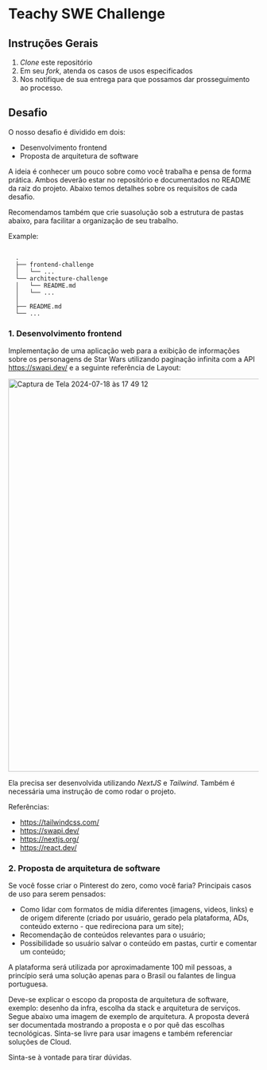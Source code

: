 # Teachy SWE Challenge

## Instruções Gerais

1. *Clone* este repositório
2. Em seu *fork*, atenda os casos de usos especificados
3. Nos notifique de sua entrega para que possamos dar prosseguimento ao processo.

## Desafio

O nosso desafio é dividido em dois: 
 - Desenvolvimento frontend
 - Proposta de arquitetura de software

A ideia é conhecer um pouco sobre como você trabalha e pensa de forma prática. Ambos deverão estar no repositório e documentados no README da raiz do projeto. Abaixo temos detalhes sobre os requisitos de cada desafio.

<aside class="notice">
  Recomendamos também que crie suasolução sob a estrutura de pastas abaixo, para facilitar a organização de seu trabalho.
</aside>

Example:

```

  .
  ├── frontend-challenge
  │   └── ...
  └── architecture-challenge
  │   └── README.md
  │   └── ...
  │
  ├── README.md
  └── ...

```

### 1. Desenvolvimento frontend

Implementação de uma aplicação web para a exibição de informações sobre os personagens de Star Wars utilizando paginação infinita com a API https://swapi.dev/ e a seguinte referência de Layout:

<img width="789" alt="Captura de Tela 2024-07-18 às 17 49 12" src="https://github.com/user-attachments/assets/96bfbf45-66fe-4dfd-98a1-d65e9c9b91fc">


Ela precisa ser desenvolvida utilizando *NextJS* e *Tailwind*. Também é necessária uma instrução de como rodar o projeto.

Referências:
 - https://tailwindcss.com/
 - https://swapi.dev/
 - https://nextjs.org/
 - https://react.dev/

### 2. Proposta de arquitetura de software

Se você fosse criar o Pinterest do zero, como você faria?
Principais casos de uso para serem pensados:
 - Como lidar com formatos de mídia diferentes (imagens, videos, links) e de origem diferente (criado por usuário, gerado pela plataforma, ADs, conteúdo externo - que redireciona para um site);
 - Recomendação de conteúdos relevantes para o usuário;
 - Possibilidade so usuário salvar o conteúdo em pastas, curtir e comentar um conteúdo;

A plataforma será utilizada por aproximadamente 100 mil pessoas, a princípio será uma solução apenas para o Brasil ou falantes de lingua portuguesa.

Deve-se explicar o escopo da proposta de arquitetura de software, exemplo: desenho da infra, escolha da stack e arquitetura de serviços. Segue abaixo uma imagem de exemplo de arquitetura. A proposta deverá ser documentada mostrando a proposta e o por quê das escolhas tecnológicas. Sinta-se livre para usar imagens e também referenciar soluções de Cloud.

Sinta-se à vontade para tirar dúvidas.
